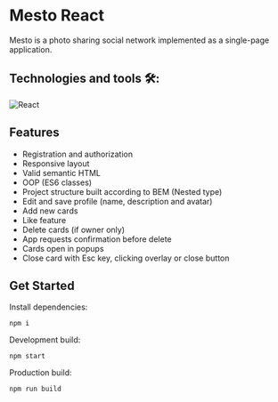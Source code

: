 # Mesto React

Mesto is a photo sharing social network implemented as a single-page application.


## Technologies and tools 🛠️:
![React](https://img.shields.io/badge/React-20232A?style=for-the-badge&logo=react&logoColor=61DAFB)


## Features

- Registration and authorization
- Responsive layout
- Valid semantic HTML
- OOP (ES6 classes)
- Project structure built according to BEM (Nested type)
- Edit and save profile (name, description and avatar)
- Add new cards
- Like feature
- Delete cards (if owner only)
- App requests confirmation before delete
- Cards open in popups
- Close card with Esc key, clicking overlay or close button


## Get Started

Install dependencies:
```
npm i
```

Development build:
```
npm start
```

Production build:
```
npm run build
```